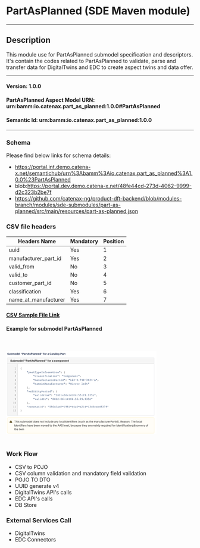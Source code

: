  # PartAsPlanned (SDE Maven module)
---
## Description

This module use for PartAsPlanned submodel specification and descriptors. It's contain the codes related to PartAsPlanned to validate, parse and transfer data for DigitalTwins and EDC to create aspect twins and data offer.

---
#### Version: 1.0.0
#### PartAsPlanned Aspect Model URN: urn:bamm:io.catenax.part_as_planned:1.0.0#PartAsPlanned
#### Semantic Id: urn:bamm:io.catenax.part_as_planned:1.0.0
---

### Schema

Please find below links for schema details:

- https://portal.int.demo.catena-x.net/semantichub/urn%3Abamm%3Aio.catenax.part_as_planned%3A1.0.0%23PartAsPlanned
- blob:https://portal.dev.demo.catena-x.net/48fe44cd-273d-4062-9999-d2c323b2be7f
- https://github.com/catenax-ng/product-dft-backend/blob/modules-branch/modules/sde-submodules/part-as-planned/src/main/resources/part-as-planned.json

### CSV file headers

| Headers Name              	| Mandatory                     	| Position 	|
|------------------------	|-----------------------------	|--------	|
| uuid                      	| Yes			            	    |    1     	|
| manufacturer_part_id      	| Yes					      	|    2    	|
| valid_from      			| No 							| 	 3	   	|
| valid_to   		       	| No                            	| 	 4	  	|
| customer_part_id       	| No                           	| 	 5	  	|
| classification    		 	| Yes                     		| 	 6	 	|
| name_at_manufacturer	 	| Yes                           	|    7 	 	|

#### [CSV Sample File Link]

#### Example for submodel PartAsPlanned

<br/><br/><img src="src/main/resources/images/partasplanned.png" height="60%" width="80%"/><br/><br/>

### Work Flow 

 - CSV to POJO
 - CSV column validation and mandatory field validation
 - POJO TO DTO
 - UUID generate v4
 - DigitalTwins API's calls 
 - EDC API's calls
 - DB Store
 
### External Services Call

 - DigitalTwins
 - EDC Connectors
 
 
[CSV Sample File Link]: src/main/resources/partAsPlanned.csv

